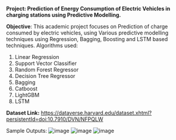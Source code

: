 **Project: Prediction of Energy Consumption of Electric Vehicles in charging stations using Predictive Modelling.**

**Objective**: This academic project focuses on Prediction of charge consumed by electric vehicles, using Various predictive modelling techniques using Regression, Bagging, Boosting and LSTM based techniques.
Algorithms used:
1. Linear Regression
2. Support Vector Classifier
3. Random Forest Regressor
4. Decision Tree Regressor
5. Bagging
6. Catboost
7. LightGBM
8. LSTM
   
**Dataset Link:** https://dataverse.harvard.edu/dataset.xhtml?persistentId=doi:10.7910/DVN/NFPQLW

Sample Outputs:
![image](https://github.com/user-attachments/assets/3b257c4f-ecc5-4b08-b7e7-402bb0476700)
![image](https://github.com/user-attachments/assets/0fe2507c-0217-4e39-bf73-79d4f91672b3)
![image](https://github.com/user-attachments/assets/c437d23f-88ba-49cd-9629-18f32723e635)


